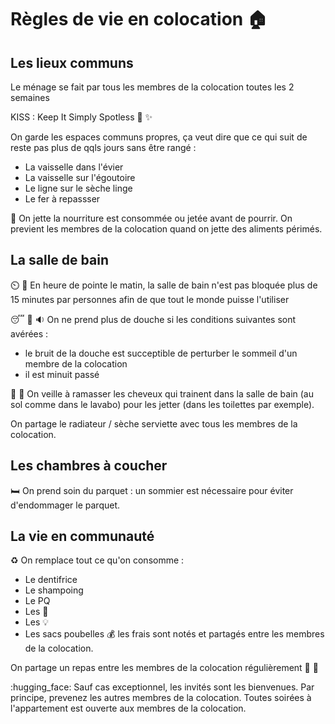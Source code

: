 # Règles de vie en colocation :house:

## Les lieux communs

Le ménage se fait par tous les membres de la colocation toutes les 2 semaines

KISS : Keep It Simply Spotless :kiss: :sparkles:

On garde les espaces communs propres,
ça veut dire que ce qui suit de reste pas plus de qqls jours sans être rangé :

* La vaisselle dans l'évier
* La vaisselle sur l'égoutoire
* Le ligne sur le sèche linge
* Le fer à repassser

:nauseated_face:
On jette la nourriture est consommée ou jetée avant de pourrir.
On previent les membres de la colocation quand on jette des aliments périmés.

## La salle de bain

:timer_clock: :shower:
En heure de pointe le matin, la salle de bain n'est pas bloquée plus de 15 minutes par personnes afin de que tout le monde puisse l'utiliser   

:sleeping: :shower: :sound:
On ne prend plus de douche si les conditions suivantes sont avérées :
* le bruit de la douche est succeptible de perturber le sommeil d'un membre de la colocation
* il est minuit passé

:haircut: :bathtub:
On veille à ramasser les cheveux qui trainent dans la salle de bain (au sol comme dans le lavabo) pour les jetter (dans les toilettes par exemple).

On partage le radiateur / sèche serviette avec tous les membres de la colocation.

## Les chambres à coucher

:bed:
On prend soin du parquet : un sommier est nécessaire pour éviter d'endommager le parquet.

## La vie en communauté

:recycle:
On remplace tout ce qu'on consomme :
* Le dentifrice
* Le shampoing
* Le PQ
* Les :beer:
* Les :bulb:
* Les sacs poubelles
:moneybag: les frais sont notés et partagés entre les membres de la colocation.

On partage un repas entre les membres de la colocation régulièrement :pizza: :beer:

:hugging_face: Sauf cas exceptionnel, les invités sont les bienvenues.
Par principe, prevenez les autres membres de la colocation.
Toutes soirées à l'appartement est ouverte aux membres de la colocation.

